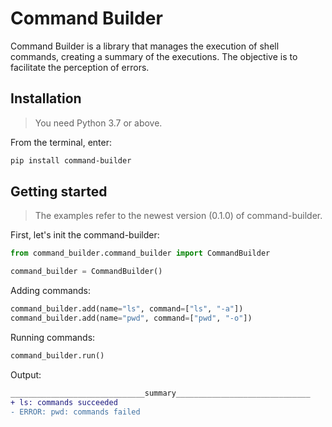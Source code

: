 # Command Builder

Command Builder is a library that manages the execution of shell commands, creating a summary of the executions. The objective is to facilitate the perception of errors.

## Installation

> You need Python 3.7 or above.

From the terminal, enter:

```bash
pip install command-builder
```

## Getting started

> The examples refer to the newest version (0.1.0) of command-builder.

First, let's init the command-builder:

```python
from command_builder.command_builder import CommandBuilder

command_builder = CommandBuilder()

```

Adding commands:

```python
command_builder.add(name="ls", command=["ls", "-a"])
command_builder.add(name="pwd", command=["pwd", "-o"])
```

Running commands:

```python
command_builder.run()
```

Output:

```diff
______________________________summary______________________________
+ ls: commands succeeded
- ERROR: pwd: commands failed
```

